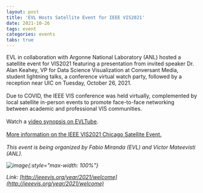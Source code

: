 ```yaml
---
layout: post
title: 'EVL Hosts Satellite Event for IEEE VIS2021'
date: 2021-10-26
tags: event
categories: events
tabs: true
---
```


EVL in collaboration with Argonne National Laboratory (ANL) hosted a satellite event for VIS2021 featuring a presentation from invited speaker Dr. Alan Keahey, VP for Data Science Visualization at Conversant Media, student lightning talks, a conference virtual watch party, followed by a reception near UIC on Tuesday, October 26, 2021.<br><br>
Due to COVID, the IEEE VIS conference was held virtually, complemented by local satellite in-person events to promote face-to-face networking between academic and professional VIS communities.<br><br>
Watch a <a href="https://youtu.be/mYEysIVb9Vc">video synopsis on EVLTube</a>.<br><br>
<a href="https://www.evl.uic.edu/vis-chicago/">More information on the IEEE VIS2021 Chicago Satellite Event.</a><br><br>
<i>This event is being organized by Fabio Miranda (EVL) and Victor Mateevisti (ANL).

![image](https://www.evl.uic.edu/output/originals/vis2021_logo.png-srcw.jpg){:style="max-width: 100%"}


Link: [http://ieeevis.org/year/2021/welcome](http://ieeevis.org/year/2021/welcome)
